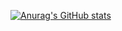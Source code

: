 [![Anurag's GitHub stats](https://github-readme-stats.vercel.app/api?username=nabomhalang)](https://github.com/anuraghazra/github-readme-stats&theme=onedark)

